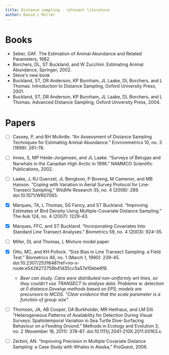 ```yaml
---
title: Distance sampling - relevant literature
author: David L Miller
---
```


# Books

  * Seber, GAF. The Estimation of Animal Abundance and Related Parameters, 1982.
  * Borchers, DL, ST Buckland, and W Zucchini. Estimating Animal Abundance, Springer, 2002.
  * Steve's new book
  * Buckland, ST, DR Anderson, KP Burnham, JL Laake, DL Borchers, and L Thomas. Introduction to Distance Sampling, Oxford University Press, 2001.
  * Buckland, ST, DR Anderson, KP Burnham, JL Laake, DL Borchers, and L Thomas. Advanced Distance Sampling, Oxford University Press, 2004.


# Papers

  * [ ] Cassey, P, and BH McArdle. “An Assessment of Distance Sampling Techniques for Estimating Animal Abundance.” Environmetrics 10, no. 3 (1999): 261–78.
  * [ ] Innes, S, MP Heide-Jorgensen, and JL Laake. “Surveys of Belugas and Narwhals in the Canadian High Arctic in 1996.” NAMMCO Scientific Publications, 2002.
  * [ ] Laake, J, RJ Guenzel, JL Bengtson, P Boveng, M Cameron, and MB Hanson. “Coping with Variation in Aerial Survey Protocol for Line-Transect Sampling.” Wildlife Research 35, no. 4 (2008): 289. doi:10.1071/WR07065.
  * [X] Marques, TA, L Thomas, SG Fancy, and ST Buckland. “Improving Estimates of Bird Density Using Multiple-Covariate Distance Sampling.” The Auk 124, no. 4 (2007): 1229–43.
  * [X] Marques, FFC, and ST Buckland. “Incorporating Covariates Into Standard Line Transect Analyses.” Biometrics 59, no. 4 (2003): 924–35.
  * [ ] Miller, DL and Thomas, L Mixture model paper
  * [X] Otto, MC, and KH Pollock. “Size Bias in Line Transect Sampling: a Field Test.” Biometrics 46, no. 1 (March 1, 1990): 239–45. doi:10.2307/2531648?ref=no-x-route:e5426272759b41d35cc5a57e10ebe6f8.
     - *Beer can study. Cans were distributed non-uniformly wrt lines, so they couldn't use TRANSECT to analyse data. Problems w. detection at 0 distance.Develop methods based on EPS; models are precursors to MCDS. "Clear evidence that the scale parameter is a function of group size".*
  * [ ] Thomson, JA, AB Cooper, DA Burkholder, MR Heithaus, and LM Dill. “Heterogeneous Patterns of Availability for Detection During Visual Surveys: Spatiotemporal Variation in Sea Turtle Dive-Surfacing Behaviour on a Feeding Ground.” Methods in Ecology and Evolution 3, no. 2 (November 18, 2011): 378–87. doi:10.1111/j.2041-210X.2011.00163.x.
  * [ ] Zerbini, AN. “Improving Precision in Multiple Covariate Distance Sampling: a Case Study with Whales in Alaska,” ProQuest, 2006.



